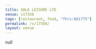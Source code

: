 ```yaml
---
title: GALA LEISURE LTD
venue: v17356
tags: [restaurant, food, "fhrs:661775"]
permalink: /v/17356/
layout: venue
---
```

null